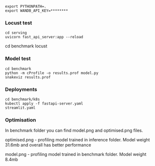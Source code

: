 
```
export PYTHONPATH=.
export WANDB_API_KEY=********
```

### Locust test 

```
cd serving
uvicorn fast_api_server:app --reload
```

cd benchmark
locust

### Model test

```
cd benchmark
python -m cProfile -o results.prof model.py
snakeviz results.prof
```


### Deployments

```
cd benchmark/k8s
kubectl apply -f fastapi-server.yaml
streamlit.yaml
```

### Optimisation
In benchmark folder you can find model.png and optimised.png files.

optimised.png - profiling model trained in inference folder. Model weight 31.6mb and overall has better performance

model.png - profiling model trained in benchmark folder. Model weight 8.4mb

